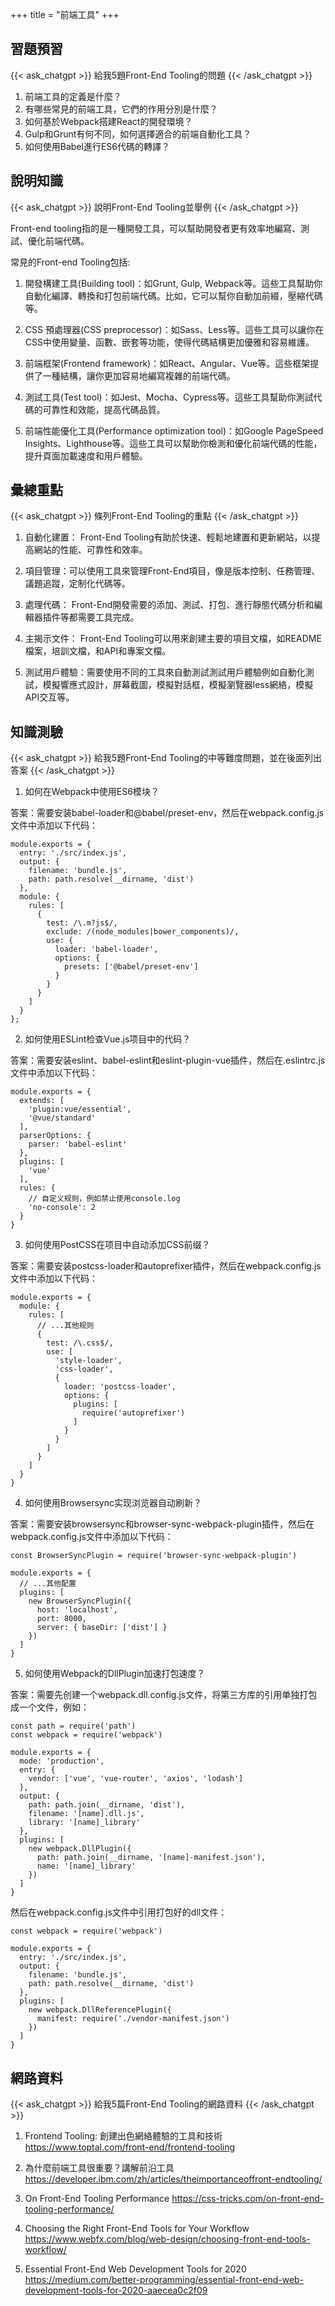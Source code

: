 +++
title = "前端工具"
+++
## 習題預習
{{< ask_chatgpt >}}
給我5題Front-End Tooling的問題
{{< /ask_chatgpt >}}



1. 前端工具的定義是什麼？
2. 有哪些常見的前端工具，它們的作用分別是什麼？
3. 如何基於Webpack搭建React的開發環境？
4. Gulp和Grunt有何不同，如何選擇適合的前端自動化工具？
5. 如何使用Babel進行ES6代碼的轉譯？   

## 說明知識
{{< ask_chatgpt >}}
說明Front-End Tooling並舉例
{{< /ask_chatgpt >}}



Front-end tooling指的是一種開發工具，可以幫助開發者更有效率地編寫、測試、優化前端代碼。

常見的Front-end Tooling包括:

1. 開發構建工具(Building tool)：如Grunt, Gulp, Webpack等。這些工具幫助你自動化編譯、轉換和打包前端代碼。比如，它可以幫你自動加前綴，壓縮代碼等。

2. CSS 預處理器(CSS preprocessor)：如Sass、Less等。這些工具可以讓你在CSS中使用變量、函數、嵌套等功能，使得代碼結構更加優雅和容易維護。

3. 前端框架(Frontend framework)：如React、Angular、Vue等。這些框架提供了一種結構，讓你更加容易地編寫複雜的前端代碼。

4. 測試工具(Test tool)：如Jest、Mocha、Cypress等。這些工具幫助你測試代碼的可靠性和效能，提高代碼品質。

5. 前端性能優化工具(Performance optimization tool)：如Google PageSpeed Insights、Lighthouse等。這些工具可以幫助你檢測和優化前端代碼的性能，提升頁面加載速度和用戶體驗。   

## 彙總重點
{{< ask_chatgpt >}}
條列Front-End Tooling的重點
{{< /ask_chatgpt >}}



1. 自動化建置： Front-End Tooling有助於快速、輕鬆地建置和更新網站，以提高網站的性能、可靠性和效率。

2. 項目管理：可以使用工具來管理Front-End項目，像是版本控制、任務管理、議題追蹤，定制化代碼等。

3. 處理代碼： Front-End開發需要的添加、測試、打包、進行靜態代碼分析和編輯器插件等都需要工具完成。

4. 主揭示文件： Front-End Tooling可以用來創建主要的項目文檔，如README檔案，培訓文檔，和API和專案文檔。

5. 測試用戶體驗：需要使用不同的工具來自動測試測試用戶體驗例如自動化測試，模擬響應式設計，屏幕截圖，模擬對話框，模擬瀏覽器less網絡，模擬API交互等。   

## 知識測驗
{{< ask_chatgpt >}}
給我5題Front-End Tooling的中等難度問題，並在後面列出答案
{{< /ask_chatgpt >}}



1. 如何在Webpack中使用ES6模块？

答案：需要安装babel-loader和@babel/preset-env，然后在webpack.config.js文件中添加以下代码：

```
module.exports = {
  entry: './src/index.js',
  output: {
    filename: 'bundle.js',
    path: path.resolve(__dirname, 'dist')
  },
  module: {
    rules: [
      {
        test: /\.m?js$/,
        exclude: /(node_modules|bower_components)/,
        use: {
          loader: 'babel-loader',
          options: {
            presets: ['@babel/preset-env']
          }
        }
      }
    ]
  }
};
```

2. 如何使用ESLint检查Vue.js项目中的代码？

答案：需要安装eslint、babel-eslint和eslint-plugin-vue插件，然后在.eslintrc.js文件中添加以下代码：

```
module.exports = {
  extends: [
    'plugin:vue/essential',
    '@vue/standard'
  ],
  parserOptions: {
    parser: 'babel-eslint'
  },
  plugins: [
    'vue'
  ],
  rules: {
    // 自定义规则，例如禁止使用console.log
    'no-console': 2
  }
}
```

3. 如何使用PostCSS在项目中自动添加CSS前缀？

答案：需要安装postcss-loader和autoprefixer插件，然后在webpack.config.js文件中添加以下代码：

```
module.exports = {
  module: {
    rules: [
      // ...其他规则
      {
        test: /\.css$/,
        use: [
          'style-loader',
          'css-loader',
          {
            loader: 'postcss-loader',
            options: {
              plugins: [
                require('autoprefixer')
              ]
            }
          }
        ]
      }
    ]
  }
}
```

4. 如何使用Browsersync实现浏览器自动刷新？

答案：需要安装browsersync和browser-sync-webpack-plugin插件，然后在webpack.config.js文件中添加以下代码：

```
const BrowserSyncPlugin = require('browser-sync-webpack-plugin')

module.exports = {
  // ...其他配置
  plugins: [
    new BrowserSyncPlugin({
      host: 'localhost',
      port: 8000,
      server: { baseDir: ['dist'] }
    })
  ]
}
```

5. 如何使用Webpack的DllPlugin加速打包速度？

答案：需要先创建一个webpack.dll.config.js文件，将第三方库的引用单独打包成一个文件，例如：

```
const path = require('path')
const webpack = require('webpack')

module.exports = {
  mode: 'production',
  entry: {
    vendor: ['vue', 'vue-router', 'axios', 'lodash']
  },
  output: {
    path: path.join(__dirname, 'dist'),
    filename: '[name].dll.js',
    library: '[name]_library'
  },
  plugins: [
    new webpack.DllPlugin({
      path: path.join(__dirname, '[name]-manifest.json'),
      name: '[name]_library'
    })
  ]
}
```

然后在webpack.config.js文件中引用打包好的dll文件：

```
const webpack = require('webpack')

module.exports = {
  entry: './src/index.js',
  output: {
    filename: 'bundle.js',
    path: path.resolve(__dirname, 'dist')
  },
  plugins: [
    new webpack.DllReferencePlugin({
      manifest: require('./vendor-manifest.json')
    })
  ]
}
```   

## 網路資料
{{< ask_chatgpt >}}
給我5篇Front-End Tooling的網路資料
{{< /ask_chatgpt >}}



1. Frontend Tooling: 創建出色網絡體驗的工具和技術
https://www.toptal.com/front-end/frontend-tooling

2. 為什麼前端工具很重要？講解前沿工具
https://developer.ibm.com/zh/articles/theimportanceoffront-endtooling/

3. On Front-End Tooling Performance
https://css-tricks.com/on-front-end-tooling-performance/

4. Choosing the Right Front-End Tools for Your Workflow
https://www.webfx.com/blog/web-design/choosing-front-end-tools-workflow/

5. Essential Front-End Web Development Tools for 2020
https://medium.com/better-programming/essential-front-end-web-development-tools-for-2020-aaecea0c2f09   

